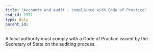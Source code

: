 ```yaml
---
title: "Accounts and audit - compliance with Code of Practice"
esd_id: 2971
type: duty
parent_id:  
---
```


A local authority must comply with a Code of Practice issued by the Secretary of State on the auditing process.

